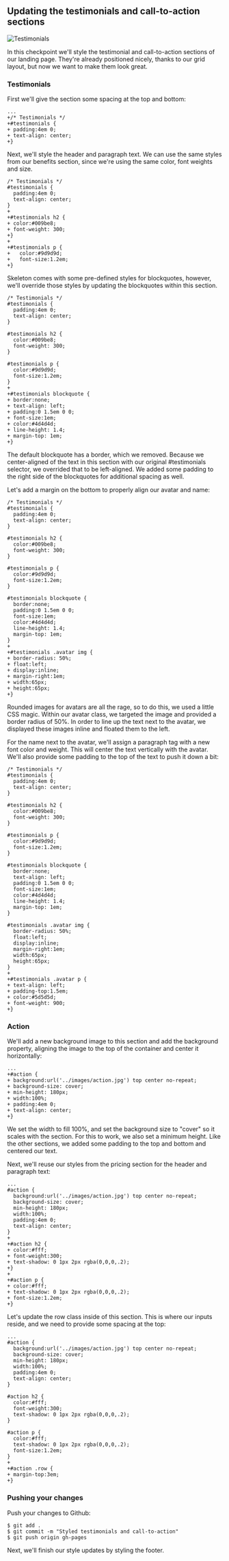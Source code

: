 ## Updating the testimonials and call-to-action sections

![Testimonials](http://cl.ly/WLuF/15-testimonials.png)

In this checkpoint we'll style the testimonial and call-to-action sections of our landing page. They're already positioned nicely, thanks to our grid layout, but now we want to make them look great.

### Testimonials

First we'll give the section some spacing at the top and bottom:

```css(stylesheets/base.css)
...
+/* Testimonials */
+#testimonials {
+ padding:4em 0;
+ text-align: center;
+}
```

Next, we'll style the header and paragraph text. We can use the same styles from our benefits section, since we're using the same color, font weights and size.

```css(stylesheets/base.css)
/* Testimonials */
#testimonials {
  padding:4em 0;
  text-align: center;
}
+
+#testimonials h2 {
+ color:#009be8;
+ font-weight: 300;
+}
+
+#testimonials p {
+	color:#9d9d9d;
+	font-size:1.2em;
+}
```

Skeleton comes with some pre-defined styles for blockquotes, however, we'll override those styles by updating the blockquotes within this section.

```css(stylesheets/base.css)
/* Testimonials */
#testimonials {
  padding:4em 0;
  text-align: center;
}

#testimonials h2 {
  color:#009be8;
  font-weight: 300;
}

#testimonials p {
  color:#9d9d9d;
  font-size:1.2em;
}
+
+#testimonials blockquote {
+ border:none;
+ text-align: left;
+ padding:0 1.5em 0 0;
+ font-size:1em;
+ color:#4d4d4d;
+ line-height: 1.4;
+ margin-top: 1em;
+}
```

The default blockquote has a border, which we removed. Because we center-aligned of the text in this section with our original #testimonials selector, we overrided that to be left-aligned. We added some padding to the right side of the blockquotes for additional spacing as well.

Let's add a margin on the bottom to properly align our avatar and name:

```css(stylesheets/base.css)
/* Testimonials */
#testimonials {
  padding:4em 0;
  text-align: center;
}

#testimonials h2 {
  color:#009be8;
  font-weight: 300;
}

#testimonials p {
  color:#9d9d9d;
  font-size:1.2em;
}

#testimonials blockquote {
  border:none;
  padding:0 1.5em 0 0;
  font-size:1em;
  color:#4d4d4d;
  line-height: 1.4;
  margin-top: 1em;
}
+
+#testimonials .avatar img {
+ border-radius: 50%;
+ float:left;
+ display:inline;
+ margin-right:1em;
+ width:65px;
+ height:65px;
+}
```

Rounded images for avatars are all the rage, so to do this, we used a little CSS magic. Within our avatar class, we targeted the image and provided a border radius of 50%. In order to line up the text next to the avatar, we displayed these images inline and floated them to the left.

For the name next to the avatar, we'll assign a paragraph tag with a new font color and weight. This will center the text vertically with the avatar. We'll also provide some padding to the top of the text to push it down a bit:

```css(stylesheets/base.css)
/* Testimonials */
#testimonials {
  padding:4em 0;
  text-align: center;
}

#testimonials h2 {
  color:#009be8;
  font-weight: 300;
}

#testimonials p {
  color:#9d9d9d;
  font-size:1.2em;
}

#testimonials blockquote {
  border:none;
  text-align: left;
  padding:0 1.5em 0 0;
  font-size:1em;
  color:#4d4d4d;
  line-height: 1.4;
  margin-top: 1em;
}

#testimonials .avatar img {
  border-radius: 50%;
  float:left;
  display:inline;
  margin-right:1em;
  width:65px;
  height:65px;
}
+
+#testimonials .avatar p {
+ text-align: left;
+ padding-top:1.5em;
+ color:#5d5d5d;
+ font-weight: 900;
+}
```

### Action

We'll add a new background image to this section and add the background property, aligning the image to the top of the container and center it horizontally:

```css(stylesheets/base.css)
...
+#action {
+ background:url('../images/action.jpg') top center no-repeat;
+ background-size: cover;
+ min-height: 180px;
+ width:100%;
+ padding:4em 0;
+ text-align: center;
+}
```

We set the width to fill 100%, and set the background size to "cover" so it scales with the section. For this to work, we also set a minimum height. Like the other sections, we added some padding to the top and bottom and centered our text.

Next, we'll reuse our styles from the pricing section for the header and paragraph text:

```css(stylesheets/base.css)
...
#action {
  background:url('../images/action.jpg') top center no-repeat;
  background-size: cover;
  min-height: 180px;
  width:100%;
  padding:4em 0;
  text-align: center;
}
+
+#action h2 {
+ color:#fff;
+ font-weight:300;
+ text-shadow: 0 1px 2px rgba(0,0,0,.2);
+}
+
+#action p {
+ color:#fff;
+ text-shadow: 0 1px 2px rgba(0,0,0,.2);
+ font-size:1.2em;
+}
```

Let's update the row class inside of this section. This is where our inputs reside, and we need to provide some spacing at the top:

```css(stylesheets/base.css)
...
#action {
  background:url('../images/action.jpg') top center no-repeat;
  background-size: cover;
  min-height: 180px;
  width:100%;
  padding:4em 0;
  text-align: center;
}

#action h2 {
  color:#fff;
  font-weight:300;
  text-shadow: 0 1px 2px rgba(0,0,0,.2);
}

#action p {
  color:#fff;
  text-shadow: 0 1px 2px rgba(0,0,0,.2);
  font-size:1.2em;
}
+
+#action .row {
+ margin-top:3em;
+}
```

### Pushing your changes

Push your changes to Github:

```bash(Terminal)
$ git add .
$ git commit -m "Styled testimonials and call-to-action"
$ git push origin gh-pages
```

Next, we'll finish our style updates by styling the footer.
